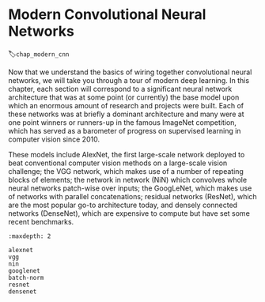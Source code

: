 # Modern Convolutional Neural Networks
:label:`chap_modern_cnn`

Now that we understand the basics of wiring together convolutional neural networks, we will take you through a tour of modern deep learning.
In this chapter, each section will correspond to a significant neural network architecture that was at some point (or currently) the base model upon which an enormous amount of research and projects were built.
Each of these networks was at briefly
a dominant architecture and many were
at one point winners or runners-up in the famous ImageNet competition,
which has served as a barometer of progress
on supervised learning in computer vision since 2010.

These models include AlexNet, the first large-scale network deployed to beat conventional computer vision methods on a large-scale vision challenge;
the VGG network, which makes use of a number of repeating blocks of elements; the network in network (NiN) which convolves whole neural networks
patch-wise over inputs; the GoogLeNet, which makes use of networks with parallel concatenations;
residual networks (ResNet), which are the
most popular go-to architecture today, and densely connected networks (DenseNet), which are expensive to compute but have set some recent benchmarks.

```toc
:maxdepth: 2

alexnet
vgg
nin
googlenet
batch-norm
resnet
densenet
```

